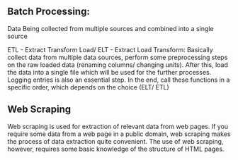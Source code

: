 ## Batch Processing: 
Data Being collected from multiple sources and combined into a single source

ETL - Extract Transform Load/ ELT - Extract Load Transform:
Basically collect data from multiple data sources, perform some preprocessing steps on the raw loaded data (renaming columns/ changing units). After this, load the data into a single file which will be used for the further processes. Logging entries is also an essential step. In the end, call these functions in a specific order, which depends on the choice (ELT/ ETL)

## Web Scraping
Web scraping is used for extraction of relevant data from web pages. If you require some data from a web page in a public domain, web scraping makes the process of data extraction quite convenient. The use of web scraping, however, requires some basic knowledge of the structure of HTML pages.
